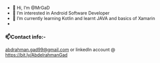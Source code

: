 - 👋 Hi, I’m @MrGaD
- 👀 I’m interested in Android Software Developer
- 🌱 I’m currently learning Kotlin and learnt JAVA and basics of Xamarin
-    
### 📫Contact info:- 
abdrahman.gad99@gmail.com or linkedIn account @ https://bit.ly/AbdelrahmanGad

<!---
MrGaD/MrGaD is a ✨ special ✨ repository because its `README.md` (this file) appears on your GitHub profile.
You can click the Preview link to take a look at your changes.
--->
